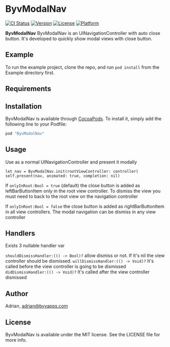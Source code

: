 # ByvModalNav

[![CI Status](http://img.shields.io/travis/Adrian/ByvModalNav.svg?style=flat)](https://travis-ci.org/Adrian/ByvModalNav)
[![Version](https://img.shields.io/cocoapods/v/ByvModalNav.svg?style=flat)](http://cocoapods.org/pods/ByvModalNav)
[![License](https://img.shields.io/cocoapods/l/ByvModalNav.svg?style=flat)](http://cocoapods.org/pods/ByvModalNav)
[![Platform](https://img.shields.io/cocoapods/p/ByvModalNav.svg?style=flat)](http://cocoapods.org/pods/ByvModalNav)

**ByvModalNav**
ByvModalNav is an UINavigationController with auto close button. It's developed to quickly show modal views with close button.

## Example

To run the example project, clone the repo, and run `pod install` from the Example directory first.

## Requirements

## Installation

ByvModalNav is available through [CocoaPods](http://cocoapods.org). To install
it, simply add the following line to your Podfile:

```ruby
pod "ByvModalNav"
```

## Usage

Use as a normal UINavigationController and present it modally

    let nav = ByvModalNav.init(rootViewController: controller)
    self.present(nav, animated: true, completion: nil)

If `onlyInRoot:Bool = true` (default) the close button is added as leftBarButtonItem only in the root view controller. 
To dismiss the view you must need to back to the root view on the navigation controller

If `onlyInRoot:Bool = false` the close button is added as rightBarButtonItem in all view controllers. 
The modal navigation can be dismiss in any view controller

## Handlers

Exists 3 nullable handler var

`shouldDismissHandler:(() -> Bool)?` allow dismiss or not. If It's nil the view controller should be dismissed.
`willDismissHandler:(() -> Void)?` It's called before the view controller is going to be dismissed
`didDismissHandler:(() -> Void)?` It's called after the view controller dismissed

## Author

Adrian, adrian@byvapps.com

## License

ByvModalNav is available under the MIT license. See the LICENSE file for more info.
